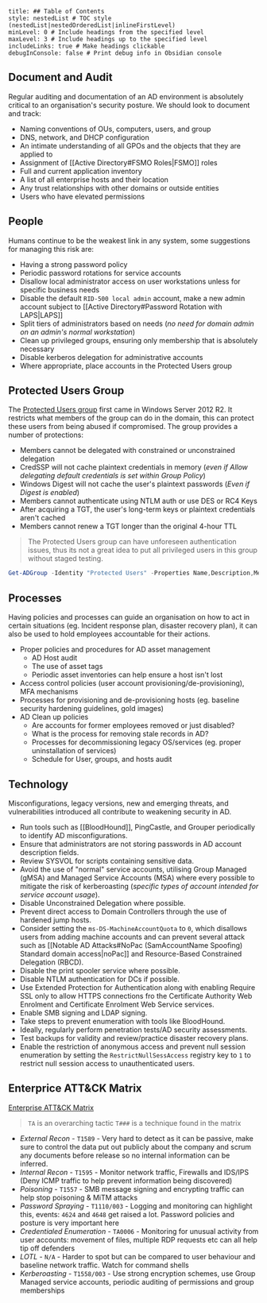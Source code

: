 ```table-of-contents
title: ## Table of Contents
style: nestedList # TOC style (nestedList|nestedOrderedList|inlineFirstLevel)
minLevel: 0 # Include headings from the specified level
maxLevel: 3 # Include headings up to the specified level
includeLinks: true # Make headings clickable
debugInConsole: false # Print debug info in Obsidian console
```
## Document and Audit
Regular auditing and documentation of an AD environment is absolutely critical to an organisation's security posture. We should look to document and track:
- Naming conventions of OUs, computers, users, and group
- DNS, network, and DHCP configuration
- An intimate understanding of all GPOs and the objects that they are applied to
- Assignment of [[Active Directory#FSMO Roles|FSMO]] roles
- Full and current application inventory
- A list of all enterprise hosts and their location
- Any trust relationships with other domains or outside entities
- Users who have elevated permissions

## People
Humans continue to be the weakest link in any system, some suggestions for managing this risk are:
- Having a strong password policy
- Periodic password rotations for service accounts
- Disallow local administrator access on user workstations unless for specific business needs
- Disable the default `RID-500 local admin` account, make a new admin account subject to [[Active Directory#Password Rotation with LAPS|LAPS]]
- Split tiers of administrators based on needs (*no need for domain admin on an admin's normal workstation*)
- Clean up privileged groups, ensuring only membership that is absolutely necessary
- Disable kerberos delegation for administrative accounts
- Where appropriate, place accounts in the Protected Users group

## Protected Users Group
The [Protected Users group](https://docs.microsoft.com/en-us/windows-server/security/credentials-protection-and-management/protected-users-security-group) first came in Windows Server 2012 R2. It restricts what members of the group can do in the domain, this can protect these users from being abused if compromised. The group provides a number of protections:
- Members cannot be delegated with constrained or unconstrained delegation
- CredSSP will not cache plaintext credentials in memory (*even if Allow delegating default credentials is set within Group Policy*)
- Windows Digest will not cache the user's plaintext passwords (*Even if Digest is enabled*)
- Members cannot authenticate using NTLM auth or use DES or RC4 Keys
- After acquiring a TGT, the user's long-term keys or plaintext credentials aren't cached
- Members cannot renew a TGT longer than the original 4-hour TTL
> The Protected Users group can have unforeseen authentication issues, thus its not a great idea to put all privileged users in this group without staged testing.

```PowerShell
Get-ADGroup -Identity "Protected Users" -Properties Name,Description,Members
```

## Processes
Having policies and processes can guide an organisation on how to act in certain situations (eg. Incident response plan, disaster recovery plan), it can also be used to hold employees accountable for their actions. 
- Proper policies and procedures for AD asset management
	- AD Host audit
	- The use of asset tags
	- Periodic asset inventories can help ensure a host isn't lost
- Access control policies (user account provisioning/de-provisioning), MFA mechanisms
- Processes for provisioning and de-provisioning hosts (eg. baseline security hardening guidelines, gold images)
- AD Clean up policies
	- Are accounts for former employees removed or just disabled?
	- What is the process for removing stale records in AD?
	- Processes for decommissioning legacy OS/services (eg. proper uninstallation of services)
	- Schedule for User, groups, and hosts audit

## Technology
Misconfigurations, legacy versions, new and emerging threats, and vulnerabilities introduced all contribute to weakening security in AD.
- Run tools such as [[BloodHound]], PingCastle, and Grouper periodically to identify AD misconfigurations.
- Ensure that administrators are not storing passwords in AD account description fields.
- Review SYSVOL for scripts containing sensitive data.
- Avoid the use of "normal" service accounts, utilising Group Managed (gMSA) and Managed Service Accounts (MSA) where every possible to mitigate the risk of kerberoasting (*specific types of account intended for service account usage*).
- Disable Unconstrained Delegation where possible.
- Prevent direct access to Domain Controllers through the use of hardened jump hosts.
- Consider setting the `ms-DS-MachineAccountQuota` to `0`, which disallows users from adding machine accounts and can prevent several attack such as [[Notable AD Attacks#NoPac (SamAccountName Spoofing) Standard domain access|noPac]] and Resource-Based Constrained Delegation (RBCD).
- Disable the print spooler service where possible.
- Disable NTLM authentication for DCs if possible.
- Use Extended Protection for Authentication along with enabling Require SSL only to allow HTTPS connections fro the Certificate Authority Web Enrolment and Certificate Enrolment Web Service services.
- Enable SMB signing and LDAP signing.
- Take steps to prevent enumeration with tools like BloodHound.
- Ideally, regularly perform penetration tests/AD security assessments.
- Test backups for validity and review/practice disaster recovery plans.
- Enable the restriction of anonymous access and prevent null session enumeration by setting the `RestrictNullSessAccess` registry key to `1` to restrict null session access to unauthenticated users.

## Enterprice ATT&CK Matrix
[Enterprise ATT&CK Matrix](https://attack.mitre.org/tactics/enterprise/)
> `TA` is an overarching tactic
> `T###` is a technique found in the matrix

- *External Recon* - `T1589` - Very hard to detect as it can be passive, make sure to control the data put out publicly about the company and scrum any documents before release so no internal information can be inferred.
- *Internal Recon* - `T1595` - Monitor network traffic, Firewalls and IDS/IPS (Deny ICMP traffic to help prevent information being discovered)
- *Poisoning* - `T1557` - SMB message signing and encrypting traffic can help stop poisoning & MiTM attacks
- *Password Spraying* - `T1110/003` - Logging and monitoring can highlight this, events: `4624` and `4648` get raised a lot. Password policies and posture is very important here
- *Credentialed Enumeration* - `TA0006` - Monitoring for unusual activity from user accounts: movement of files, multiple RDP requests etc can all help tip off defenders
- *LOTL* - `N/A` - Harder to spot but can be compared to user behaviour and baseline network traffic. Watch for command shells
- *Kerberoasting* - `T1558/003` - Use strong encryption schemes, use Group Managed service accounts, periodic auditing of permissions and group memberships